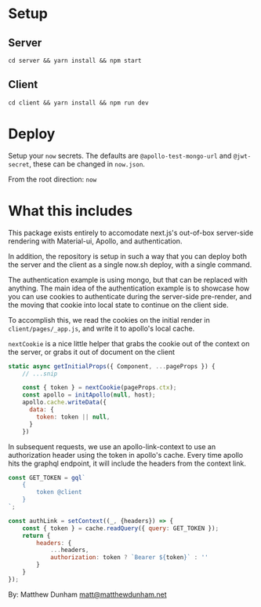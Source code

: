 # Setup #

## Server ##
`cd server && yarn install && npm start`

## Client ##
`cd client && yarn install && npm run dev`

# Deploy #
Setup your `now` secrets. The defaults are `@apollo-test-mongo-url` and `@jwt-secret`, these can be changed in `now.json`.

From the root direction: `now`

# What this includes #
This package exists entirely to accomodate next.js's out-of-box server-side rendering with Material-ui, Apollo, and authentication.

In addition, the repository is setup in such a way that you can deploy both the server and the client as a single now.sh deploy, with a single command. 

The authentication example is using mongo, but that can be replaced with anything. The main idea of the authentication example is to showcase how you can
use cookies to authenticate during the server-side pre-render, and the moving that cookie into local state to continue on the client side.

To accomplish this, we read the cookies on the initial render in `client/pages/_app.js`, and write it to apollo's local cache.

`nextCookie` is a nice little helper that grabs the cookie out of the context on the server, or grabs it out of document on the client

```js
static async getInitialProps({ Component, ...pageProps }) {
    // ...snip

    const { token } = nextCookie(pageProps.ctx);
    const apollo = initApollo(null, host);
    apollo.cache.writeData({
      data: {
        token: token || null,
      }
    })
```

In subsequent requests, we use an apollo-link-context to use an authorization header using the token in apollo's cache. 
Every time apollo hits the graphql endpoint, it will include the headers from the context link.

```js
const GET_TOKEN = gql`
    {
        token @client
    }
`;

const authLink = setContext((_, {headers}) => {
    const { token } = cache.readQuery({ query: GET_TOKEN });
    return {
        headers: {
            ...headers,
            authorization: token ? `Bearer ${token}` : ''
        }
    }
});
```

By: Matthew Dunham <matt@matthewdunham.net>